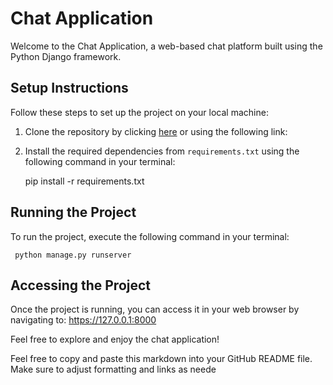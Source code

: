 # Chat Application

Welcome to the Chat Application, a web-based chat platform built using the Python Django framework.

## Setup Instructions

Follow these steps to set up the project on your local machine:


1. Clone the repository by clicking [here](https://github.com/kibetamos/Chat_app/tree/main) or using the following link:

2. Install the required dependencies from `requirements.txt` using the following command in your terminal:
   
     pip install -r requirements.txt


## Running the Project

To run the project, execute the following command in your terminal:

     python manage.py runserver



## Accessing the Project

Once the project is running, you can access it in your web browser by navigating to:
https://127.0.0.1:8000


Feel free to explore and enjoy the chat application!

Feel free to copy and paste this markdown into your GitHub README file. Make sure to adjust formatting and links as neede
